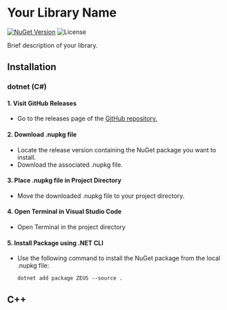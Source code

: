 # Your Library Name

[![NuGet Version](https://img.shields.io/nuget/v/YourLibrary.svg)](https://www.nuget.org/packages/YourLibrary)
![License](https://img.shields.io/badge/license-MIT-blue.svg)

Brief description of your library.



## Installation

### dotnet (C#)

#### 1. Visit GitHub Releases

- Go to the releases page of the [GitHub repository.]()

#### 2. Download .nupkg file

- Locate the release version containing the NuGet package you want to install.
- Download the associated .nupkg file.

#### 3. Place .nupkg file in Project Directory

- Move the downloaded .nupkg file to your project directory.

#### 4. Open Terminal in Visual Studio Code

- Open Terminal in the project directory

#### 5. Install Package using .NET CLI

- Use the following command to install the NuGet package from the local .nupkg file:
  ```shell
  dotnet add package ZEUS --source .

## C++
